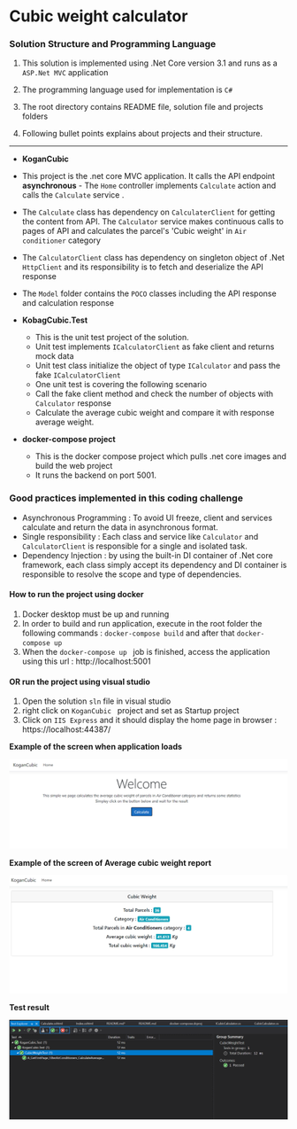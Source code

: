 ﻿# Cubic weight calculator


### Solution Structure and Programming Language 
1. This solution is implemented using .Net Core version 3.1 and runs as a `ASP.Net MVC` application 
2. The programming language used for implementation is `C#`

3.  The root directory contains README file, solution file and projects folders  

4. Following bullet points explains about projects and their structure.
--- 
 - <b> KoganCubic</b>
  - This project is the .net core MVC application. It calls the API endpoint <b>asynchronous</b>   - The `Home` controller implements  `Calculate` action and calls the `Calculate` service . 
  - The `Calculate` class has dependency on `CalculaterClient` for getting the content from API. The `Calculator` service makes continuous calls to pages of API and calculates the parcel's 'Cubic weight' in `Air conditioner` category
  - The `CalculatorClient` class has dependency on singleton object of .Net `HttpClient` and its responsibility is to fetch and deserialize the  API response 
  - The `Model` folder contains the `POCO` classes including the API response and calculation response
- <b>KobagCubic.Test </b>
  - This is the unit test project of the solution. 
  - Unit test implements `ICalculatorClient` as fake client and returns mock data
  - Unit test class initialize the object of type `ICalculator` and pass the fake `ICalculatorClient`
  - One unit test is covering the following  scenario
  - Call the fake client method and check the number of objects with `Calculator` response 
  - Calculate the average cubic weight and compare it with response average weight.
  
- <b>docker-compose project </b>
  - This is the docker compose project which pulls .net core images and build the web project 
  - It runs the backend on port 5001.
  
### Good practices implemented in this coding challenge
- Asynchronous Programming : To avoid UI freeze, client and services calculate and return the data in asynchronous format.
- Single responsibility : Each class and service like `Calculator` and `CalculatorClient` is responsible for a single and isolated task.
- Dependency Injection : by using the built-in DI container of .Net core framework, each class simply accept its dependency and DI container is responsible to resolve the scope and type of dependencies. 


#### How to run the project using docker 

1. Docker desktop must be up and running
2. In order to build and run application, execute in the root folder the following commands : `docker-compose build` and after that `docker-compose up` 
3. When the `docker-compose up ` job is finished, access the application using this url : http://localhost:5001

#### OR  run the project using visual studio
1. Open the solution `sln` file in visual studio
2. right click on `KoganCubic ` project and set as Startup project
3. Click on `IIS Express` and it should display the home page in browser : https://localhost:44387/

<b>Example of the screen when application loads</b>

![File](./Images/file.PNG)

<b>Example of the screen of Average cubic weight report</b>

![File2](./Images/file2.PNG)

<b> Test result </b>

![File3](./Images/file3.PNG)
